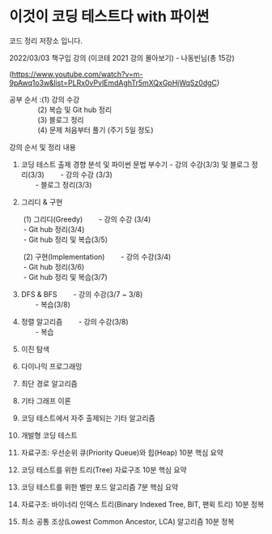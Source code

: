 # 이것이 코딩 테스트다 with 파이썬 
코드 정리 저장소 입니다.

2022/03/03 책구입
강의 (이코테 2021 강의 몰아보기) - 나동빈님(총 15강)

(https://www.youtube.com/watch?v=m-9pAwq1o3w&list=PLRx0vPvlEmdAghTr5mXQxGpHjWqSz0dgC)

공부 순서 :(1) 강의 수강  
    (2) 복습 및 Git hub 정리  
    (3) 블로그 정리  
    (4) 문제 처음부터 풀기 (주기 5일 정도)  


강의 순서 및 정리 내용
1. 코딩 테스트 출제 경향 분석 및 파이썬 문법 부수기 - 강의 수강(3/3) 및 블로그 정리(3/3)
  - 강의 수강 (3/3)  
  - 블로그 정리(3/3)  

2. 그리디 & 구현 
  
  (1) 그리디(Greedy)
  - 강의 수강 (3/4)  
  - Git hub 정리(3/4)  
  - Git hub 정리 및 복습(3/5)  
  
  (2) 구현(Implementation)
  - 강의 수강(3/4)  
  - Git hub 정리(3/6)  
  - Git hub 정리 및 복습(3/7)  
 
3. DFS & BFS
  - 강의 수강(3/7 ~ 3/8)  
  - 복습(3/8)  
  
4. 정렬 알고리즘
  - 강의 수강(3/8)  
  - 복습  

5. 이진 탐색

6. 다이나믹 프로그래밍

7. 최단 경로 알고리즘

8. 기타 그래프 이론

9. 코딩 테스트에서 자주 출제되는 기타 알고리즘

10. 개발형 코딩 테스트

11. 자료구조: 우선순위 큐(Priority Queue)와 힙(Heap) 10분 핵심 요약

12. 코딩 테스트를 위한 트리(Tree) 자료구조 10분 핵심 요약

13. 코딩 테스트를 위한 벨만 포드 알고리즘 7분 핵심 요약

14. 자료구조: 바이너리 인덱스 트리(Binary Indexed Tree, BIT, 팬윅 트리) 10분 정복

15. 최소 공통 조상(Lowest Common Ancestor, LCA) 알고리즘 10분 정복
